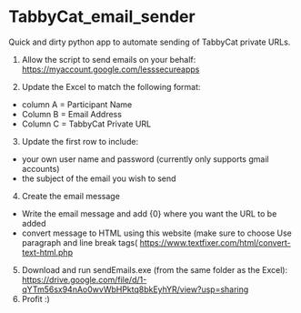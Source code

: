 # TabbyCat_email_sender
Quick and dirty python app to automate sending of TabbyCat private URLs.

1. Allow the script to send emails on your behalf:
https://myaccount.google.com/lesssecureapps

2. Update the Excel to match the following format:
  - column A = Participant Name
  - Column B = Email Address
  - Column C = TabbyCat Private URL
3. Update the first row to include:
  - your own user name and password (currently only supports gmail accounts)
  - the subject of the email you wish to send
4. Create the email message
  - Write the email message and add {0} where you want the URL to be added
  - convert message to HTML using this website (make sure to choose Use paragraph and line break tags(
  https://www.textfixer.com/html/convert-text-html.php
5. Download and run sendEmails.exe (from the same folder as the Excel):
https://drive.google.com/file/d/1-qYTm56sx94nAo0wvWbHPktq8bkEyhYR/view?usp=sharing
6. Profit :)
